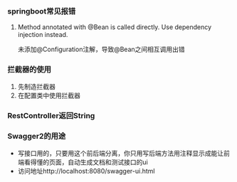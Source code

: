 ### springboot常见报错

1. Method annotated with @Bean is called directly. Use dependency injection instead.

   未添加@Configuration注解，导致@Bean之间相互调用出错

### 拦截器的使用

1. 先制造拦截器
2. 在配置类中使用拦截器

### RestController返回String

### Swagger2的用途

- 写接口用的，只要用这个前后端分离，你只用写后端方法用注释显示成能让前端看得懂的页面，自动生成文档和测试接口的ui
- 访问地址http://localhost:8080/swagger-ui.html



